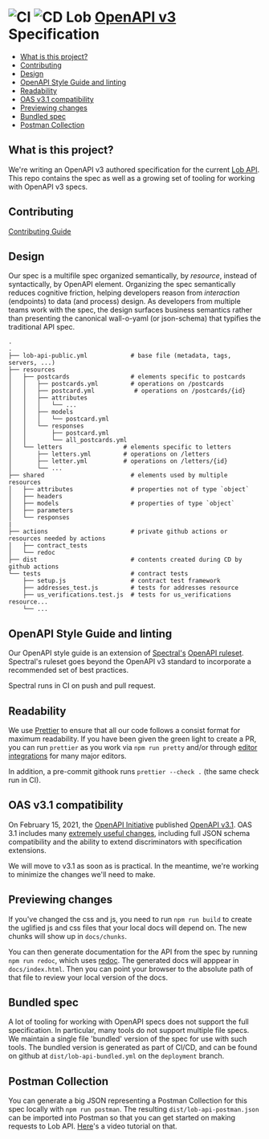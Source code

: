# ![CI](https://github.com/lob/lob-openapi/workflows/CI/badge.svg) ![CD](https://github.com/lob/lob-openapi/workflows/CD/badge.svg) Lob [OpenAPI v3](https://github.com/OAI/OpenAPI-Specification) Specification

- [What is this project?](#what-is-this-project)
- [Contributing](#contributing)
- [Design](#design)
- [OpenAPI Style Guide and linting](#openapi-style-guide-and-linting)
- [Readability](#readability)
- [OAS v3.1 compatibility](#oas-v31-compatibility)
- [Previewing changes](#previewing-changes)
- [Bundled spec](#bundled-spec)
- [Postman Collection](#postman-collection)

## What is this project?

We're writing an OpenAPI v3 authored specification for the current [Lob API](https://docs.lob.com/).
This repo contains the spec as well as a growing set of tooling for working with OpenAPI v3 specs.

## Contributing

[Contributing Guide](CONTRIBUTING.md)

## Design

Our spec is a multifile spec organized semantically, by _resource_, instead of syntactically, by OpenAPI element. Organizing the spec semantically reduces cognitive friction, helping developers reason from _interaction_ (endpoints) to data (and process) design. As developers from multiple teams work with the spec, the design surfaces business semantics rather than presenting the canonical wall-o-yaml (or json-schema) that typifies the traditional API spec.

```
.
.
├── lob-api-public.yml            # base file (metadata, tags, servers, ...)
├── resources
│   ├── postcards                 # elements specific to postcards
│   │   ├── postcards.yml         # operations on /postcards
│   │   ├── postcard.yml           # operations on /postcards/{id}
│   │   ├── attributes
│   │   │   └── ...
│   │   ├── models
│   │   │   └── postcard.yml
│   │   └── responses
│   │       ├── postcard.yml
│   │       └── all_postcards.yml
│   └── letters                 # elements specific to letters
│       ├── letters.yml         # operations on /letters
│       ├── letter.yml          # operations on /letters/{id}
│       └── ...
├── shared                        # elements used by multiple resources
│   ├── attributes                # properties not of type `object`
│   ├── headers
│   ├── models                    # properties of type `object`
│   ├── parameters
│   └── responses
|
├── actions                       # private github actions or resources needed by actions
│   ├── contract_tests
│   └── redoc
├── dist                          # contents created during CD by github actions
└── tests                         # contract tests
    ├── setup.js                  # contract test framework
    ├── addresses_test.js         # tests for addresses resource
    ├── us_verifications.test.js  # tests for us_verifications resource...
    └── ...
```

## OpenAPI Style Guide and linting

Our OpenAPI style guide is an extension of
[Spectral's](https://meta.stoplight.io/docs/spectral/README.md) [OpenAPI
ruleset](https://meta.stoplight.io/docs/spectral/docs/reference/openapi-rules.md). Spectral's
ruleset goes beyond the OpenAPI v3 standard to incorporate a recommended set of
best practices.

Spectral runs in CI on push and pull request.

## Readability

We use [Prettier](https://prettier.io/) to ensure that all our code follows a consist format for
maximum readability. If you have been given the green light to create a PR, you can run `prettier` as
you work via `npm run pretty` and/or through [editor integrations](https://prettier.io/docs/en/editors.html) for many major editors.

In addition, a pre-commit githook runs `prettier --check .` (the same check run in CI).

## OAS v3.1 compatibility

On February 15, 2021, the [OpenAPI Initiative](https://www.openapis.org/) published [OpenAPI v3.1](https://spec.openapis.org/oas/v3.1.0).
OAS 3.1 includes many [extremely useful changes](https://github.com/OAI/OpenAPI-Specification/releases/tag/3.1.0-rc0), including full JSON schema compatibility and the ability to extend discriminators with specification extensions.

We will move to v3.1 as soon as is practical. In the meantime, we're working to minimize the changes we'll need to make.

## Previewing changes

If you've changed the css and js, you need to run `npm run build` to
create the uglified js and css files that your local docs will depend on.
The new chunks will show up in `docs/chunks`.

You can then generate documentation for the API from the spec by running
`npm run redoc`, which uses [redoc](https://github.com/Redocly/redoc). The
generated docs will apppear in `docs/index.html`. Then you can point
your browser to the absolute path of that file to review your local
version of the docs.

## Bundled spec

A lot of tooling for working with OpenAPI specs does not support the full
specification. In particular, many tools do not support multiple file specs.
We maintain a single file 'bundled' version of the spec for use with such
tools. The bundled version is generated as part of CI/CD, and can be found
on github at `dist/lob-api-bundled.yml` on the `deployment` branch.

## Postman Collection

You can generate a big JSON representing a Postman Collection for this spec
locally with `npm run postman`. The resulting `dist/lob-api-postman.json` can be
imported into Postman so that you can get started on making requests to Lob API.
[Here](https://www.youtube.com/watch?v=JDrxdzqghuQ)'s a video tutorial on that.
